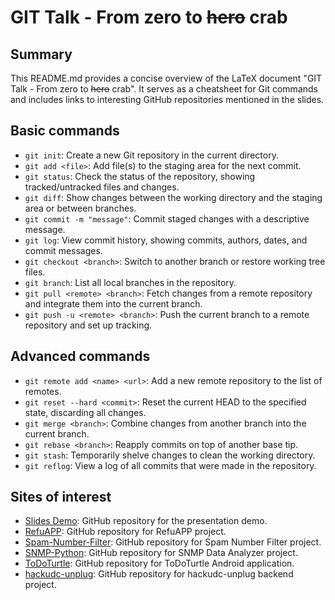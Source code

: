 # GIT Talk - From zero to ~~hero~~ crab

## Summary
This README.md provides a concise overview of the LaTeX document "GIT Talk - From zero to ~~hero~~ crab". It serves as a cheatsheet for Git commands and includes links to interesting GitHub repositories mentioned in the slides.

## Basic commands
- `git init`: Create a new Git repository in the current directory.
- `git add <file>`: Add file(s) to the staging area for the next commit.
- `git status`: Check the status of the repository, showing tracked/untracked files and changes.
- `git diff`: Show changes between the working directory and the staging area or between branches.
- `git commit -m "message"`: Commit staged changes with a descriptive message.
- `git log`: View commit history, showing commits, authors, dates, and commit messages.
- `git checkout <branch>`: Switch to another branch or restore working tree files.
- `git branch`: List all local branches in the repository.
- `git pull <remote> <branch>`: Fetch changes from a remote repository and integrate them into the current branch.
- `git push -u <remote> <branch>`: Push the current branch to a remote repository and set up tracking.

## Advanced commands
- `git remote add <name> <url>`: Add a new remote repository to the list of remotes.
- `git reset --hard <commit>`: Reset the current HEAD to the specified state, discarding all changes.
- `git merge <branch>`: Combine changes from another branch into the current branch.
- `git rebase <branch>`: Reapply commits on top of another base tip.
- `git stash`: Temporarily shelve changes to clean the working directory.
- `git reflog`: View a log of all commits that were made in the repository.

## Sites of interest
- [Slides Demo](https://github.com/ferranad/crab-test): GitHub repository for the presentation demo.
- [RefuAPP](https://github.com/RefuAPP/refuapp): GitHub repository for RefuAPP project.
- [Spam-Number-Filter](https://github.com/Spam-Number-Filter/Spam-Filter-WebPage): GitHub repository for Spam Number Filter project.
- [SNMP-Python](https://github.com/SNMP-Python/snmp-data-analyzer): GitHub repository for SNMP Data Analyzer project.
- [ToDoTurtle](https://github.com/ToDoTurtle/ToDoTurtle-Android): GitHub repository for ToDoTurtle Android application.
- [hackudc-unplug](https://github.com/hackudc-unplug/backend): GitHub repository for hackudc-unplug backend project.


